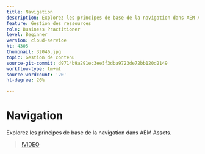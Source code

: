 ```yaml
---
title: Navigation
description: Explorez les principes de base de la navigation dans AEM Assets.
feature: Gestion des ressources
role: Business Practitioner
level: Beginner
version: cloud-service
kt: 4305
thumbnail: 32046.jpg
topic: Gestion de contenu
source-git-commit: d9714b9a291ec3ee5f3dba9723de72bb120d2149
workflow-type: tm+mt
source-wordcount: '20'
ht-degree: 20%

---
```



# Navigation

Explorez les principes de base de la navigation dans AEM Assets.

>[!VIDEO](https://video.tv.adobe.com/v/32046/?quality=12&learn=on&hidetitle=true)
